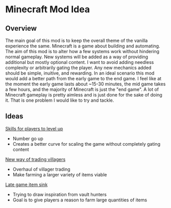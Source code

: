 # Minecraft Mod Idea

## Overview

The main goal of this mod is to keep the overall theme of the vanilla experience the same.
Minecraft is a game about building and automating. The aim of this mod is to alter how a few
systems work without hindering normal gameplay. 
New systems will be added as a way of providing additional but mostly optional content.
I want to avoid adding needless complexity or arbitrarily gating the player.
Any new mechanics added should be simple, inuitive, and rewarding.
In an ideal scenario this mod would add a better path from the early game to the end game.
I feel like at the moment the early game lasts about ~15-30 minutes, the mid game takes a few hours,
and the majority of Minecraft is just the "end game".
A lot of Minecraft gameplay is pretty aimless and is just done for the sake of doing it.
That is one problem I would like to try and tackle.

## Ideas

<u>[Skills](skills.md) for players to level up</u>

- Number go up
- Creates a better curve for scaling the game without completely gating content

<u>New way of trading [villagers](villager-trading.md)</u>

- Overhaul of villager trading
- Make farming a larger variety of items viable

<u>Late game item sink</u>

- Trying to draw inspiration from vault hunters
- Goal is to give players a reason to farm large quantities of items